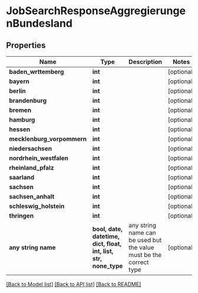 # JobSearchResponseAggregierungenBundesland


## Properties
Name | Type | Description | Notes
------------ | ------------- | ------------- | -------------
**baden_wrttemberg** | **int** |  | [optional] 
**bayern** | **int** |  | [optional] 
**berlin** | **int** |  | [optional] 
**brandenburg** | **int** |  | [optional] 
**bremen** | **int** |  | [optional] 
**hamburg** | **int** |  | [optional] 
**hessen** | **int** |  | [optional] 
**mecklenburg_vorpommern** | **int** |  | [optional] 
**niedersachsen** | **int** |  | [optional] 
**nordrhein_westfalen** | **int** |  | [optional] 
**rheinland_pfalz** | **int** |  | [optional] 
**saarland** | **int** |  | [optional] 
**sachsen** | **int** |  | [optional] 
**sachsen_anhalt** | **int** |  | [optional] 
**schleswig_holstein** | **int** |  | [optional] 
**thringen** | **int** |  | [optional] 
**any string name** | **bool, date, datetime, dict, float, int, list, str, none_type** | any string name can be used but the value must be the correct type | [optional]

[[Back to Model list]](../README.md#documentation-for-models) [[Back to API list]](../README.md#documentation-for-api-endpoints) [[Back to README]](../README.md)


